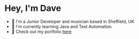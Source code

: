 # Hey, I'm Dave

* 🧱 I'm a Junior Developer and musician based in Sheffield, UK
* 🌱 I'm currently learning Java and Test Automation
* 🎨 Check out my portfolio [here](https://dave-judge-portfolio.netlify.app/)
